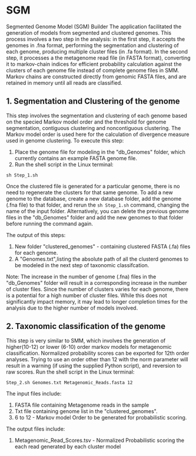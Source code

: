 # SGM
Segmented Genome Model (SGM) Builder
The application facilitated the generation of models from segmented and clustered genomes. This process involves a two step in the analysis: in the first step, it accepts the genomes in .fna format, performing the segmentation and clustering of each genome, producing multiple cluster files (in .fa format). In the second step, it processes a the metagenome read file (in FASTA format), converting it to markov-chain indices for efficient probability calculation against the clusters of each genome file instead of complete genome files in SMM. Markov chains are constructed directly from genomic FASTA files, and are retained in memory until all reads are classified.

## 1. Segmentation and Clustering of the genome

This step involves the segmentation and clustering of each genome based on the specied Markov model order and the threshold for genome segmentation, contiguous clustering and noncontiguous clustering. The Markov model order is used here for the calculation of divergence measure used in genome clustering.
To execute this step:
1. Place the genome file for modeling in the "db_Genomes" folder, which currently contains an example FASTA genome file.
2. Run the shell script in the Linux terminal:

 `sh Step_1.sh`

Once the clustered file is generated for a particular genome, there is no need to regenerate the clusters for that same genome. To add a new genome to the database, create a new database folder, add the genome (.fna file) to that folder, and rerun the  `sh Step_1.sh`  command, changing the name of the input folder. Alternatively, you can delete the previous genome files in the "db_Genomes" folder and add the new genomes to that folder before running the command again.

The output of this steps:
1. New folder "clustered_genomes" - containing clustered FASTA (.fa) files for each genome.
2. A "Genomes.txt",listing the absolute path of all the clusterd genomes to be modeled in the next step of taxonomic classifcation.

Note: The increase in the number of genome (.fna) files in the "db_Genomes" folder will result in a corresponding increase in the number of cluster files. Since the number of clusters varies for each genome, there is a potential for a high number of cluster files. While this does not significantly impact memory, it may lead to longer completion times for the analysis due to the higher number of models involved.

## 2. Taxonomic classification of the genome

This step is very similar to SMM, which involves the generation of higher(10-12) or lower (6-10) order markov models for metagenomic classification. Normalized probability scores can be exported for 12th order analyses. Trying to use an order other than 12 with the norm parameter will result in a warning (if using the supplied Python script), and reversion to raw scores.
Run the shell script in the Linux terminal: 

`Step_2.sh Genomes.txt Metagenomic_Reads.fasta 12`

The input files include:
1. FASTA file containing Metagenome reads in the sample
2. Txt file containing genome list in the "clustered_genomes".
3. 6 to 12 - Markov model Order to be generated for probabilistic scoring.

The output files include:
1. Metagenomic_Read_Scores.tsv - Normalized Probabilistic scoring the each read generated by each cluster model 
